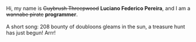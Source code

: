 Hi, my name is ~~Guybrush Threepwood~~ **Luciano Federico Pereira**, and I am a ~~wannabe pirate~~ **programmer**.<br><br>A short song: 208 bounty of doubloons gleams in the sun, a treasure hunt has just begun! Arrr!
